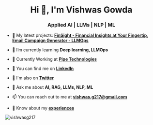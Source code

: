 <h1 align="center">Hi 👋, I'm Vishwas Gowda</h1>
<h3 align="center">Applied AI | LLMs | NLP | ML</h3>

- 🔭 My latest projects: **[FinSight - Financial Insights at Your Fingertip](https://github.com/vishwasg217/fin-sight), [Email Campaign Generator - LLMOps](https://github.com/vishwasg217/recommender)**

- 🌱 I’m currently learning **Deep learning, LLMOps**

- 💪 Currently Working at [**Pipe Technologies**](Pipe)

- 🤝 You can find me on [**LinkedIn**](https://www.linkedin.com/in/vishwasgowda217/)

- 🐥 I'm also on [**Twitter**](https://x.com/imvishwas_g)

- 💬 Ask me about **AI, RAG, LLMs, NLP, ML**

- 📫 You can reach out to me at **vishwas.g217@gmail.com**

- 📄 Know about my [**experiences**](https://docs.google.com/document/d/1LlhUv9yAZzbTUUjAjmbBqh46Oqny6eFC5d8045pJMC8/edit)

<p><img align="center" src="https://github-readme-streak-stats.herokuapp.com/?user=vishwasg217&" alt="vishwasg217" /></p>

